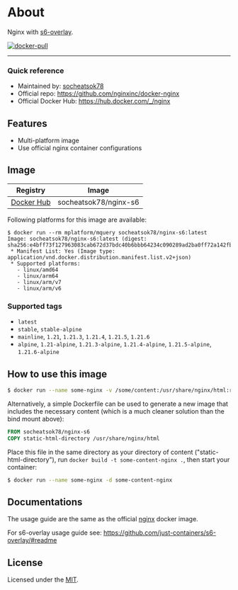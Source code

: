# About

Nginx with [s6-overlay](https://github.com/just-containers/s6-overlay).

[![docker-pull](https://img.shields.io/docker/pulls/socheatsok78/nginx-s6)](https://hub.docker.com/r/socheatsok78/nginx-s6)

---

### Quick reference

- Maintained by: [socheatsok78](https://github.com/socheatsok78/docker-nginx-s6)
- Official repo: https://github.com/nginxinc/docker-nginx
- Official Docker Hub: https://hub.docker.com/_/nginx

## Features

- Multi-platform image
- Use official nginx container configurations

## Image

| Registry                                                     | Image                 |
| ------------------------------------------------------------ | --------------------- |
| [Docker Hub](https://hub.docker.com/r/socheatsok78/nginx-s6) | socheatsok78/nginx-s6 |

Following platforms for this image are available:

```
$ docker run --rm mplatform/mquery socheatsok78/nginx-s6:latest
Image: socheatsok78/nginx-s6:latest (digest: sha256:e4bff73f127963083cab672d37bdc40b6bbb64234c090289ad2ba0ff72a142fb)
 * Manifest List: Yes (Image type: application/vnd.docker.distribution.manifest.list.v2+json)
 * Supported platforms:
   - linux/amd64
   - linux/arm64
   - linux/arm/v7
   - linux/arm/v6
```

### Supported tags

- `latest`
- `stable`, `stable-alpine`
- `mainline`, `1.21`, `1.21.3`, `1.21.4`, `1.21.5`, `1.21.6`
- `alpine`, `1.21-alpine`, `1.21.3-alpine`, `1.21.4-alpine`, `1.21.5-alpine`, `1.21.6-alpine`

## How to use this image

```sh
$ docker run --name some-nginx -v /some/content:/usr/share/nginx/html:ro -d socheatsok78/nginx-s6
```

Alternatively, a simple Dockerfile can be used to generate a new image that includes the necessary content (which is a much cleaner solution than the bind mount above):

```Dockerfile
FROM socheatsok78/nginx-s6
COPY static-html-directory /usr/share/nginx/html
```

Place this file in the same directory as your directory of content ("static-html-directory"), run `docker build -t some-content-nginx .`, then start your container:

```sh
$ docker run --name some-nginx -d some-content-nginx
```

## Documentations

The usage guide are the same as the official [nginx](https://hub.docker.com/_/nginx) docker image.

For s6-overlay usage guide see: https://github.com/just-containers/s6-overlay/#readme

## License

Licensed under the [MIT](LICENSE).
